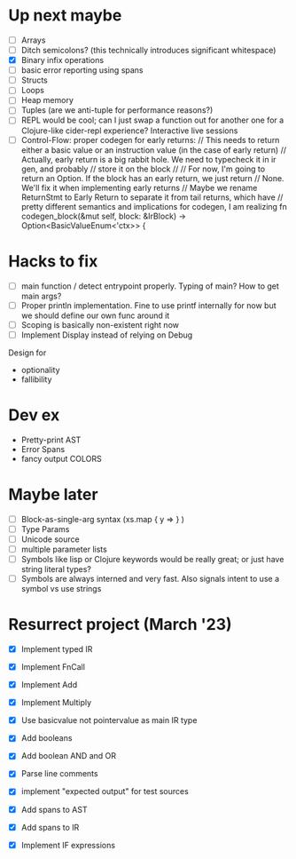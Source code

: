# Up next maybe
- [ ] Arrays
- [ ] Ditch semicolons? (this technically introduces significant whitespace)
- [x] Binary infix operations
- [ ] basic error reporting using spans
- [ ] Structs
- [ ] Loops
- [ ] Heap memory
- [ ] Tuples (are we anti-tuple for performance reasons?)
- [ ] REPL would be cool; can I just swap a function out for another one for a Clojure-like cider-repl experience? Interactive live sessions
- [ ] Control-Flow: proper codegen for early returns:
    // This needs to return either a basic value or an instruction value (in the case of early return)
    // Actually, early return is a big rabbit hole. We need to typecheck it in ir gen, and probably
    // store it on the block
    //
    // For now, I'm going to return an Option. If the block has an early return, we just return
    // None. We'll fix it when implementing early returns
    // Maybe we rename ReturnStmt to Early Return to separate it from tail returns, which have
    // pretty different semantics and implications for codegen, I am realizing
    fn codegen_block(&mut self, block: &IrBlock) -> Option<BasicValueEnum<'ctx>> {

# Hacks to fix
- [ ] main function / detect entrypoint properly. Typing of main? How to get main args?
- [ ] Proper println implementation. Fine to use printf internally for now but we should define our own func around it
- [ ] Scoping is basically non-existent right now
- [ ] Implement Display instead of relying on Debug

Design for 
- optionality
- fallibility


# Dev ex
- Pretty-print AST
- Error Spans
- fancy output COLORS

# Maybe later
- [ ] Block-as-single-arg syntax (xs.map { y => } )
- [ ] Type Params
- [ ] Unicode source
- [ ] multiple parameter lists
- [ ] Symbols like lisp or Clojure keywords would be really great; or just have string literal types?
- [ ] Symbols are always interned and very fast. Also signals intent to use a symbol vs use strings

# Resurrect project (March '23)
- [x] Implement typed IR
- [x] Implement FnCall
- [x] Implement Add
- [x] Implement Multiply
- [x] Use basicvalue not pointervalue as main IR type
- [x] Add booleans
- [x] Add boolean AND and OR
- [x] Parse line comments 
- [x] implement "expected output" for test sources
- [x] Add spans to AST
- [x] Add spans to IR
- [x] Implement IF expressions

